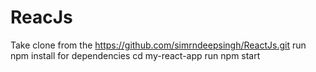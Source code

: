 # ReacJs
Take clone from the https://github.com/simrndeepsingh/ReactJs.git
run npm install for dependencies
cd my-react-app
run npm start
